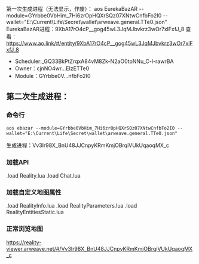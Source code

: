 第一次生成进程（无法显示，作废）：
aos EurekaBazAR --module=GYrbbe0VbHim_7Hi6zrOpHQXrSQz07XNtwCnfbFo2I0 --wallet="E:\Current\Life\Secret\wallet\arweave.general.TTe0.json"
EurekaBazAR进程：9XbA17rO4cP__gog45wL3JqMJbvkrz3wOr7xlFxfJ_8
查看：https://www.ao.link/#/entity/9XbA17rO4cP__gog45wL3JqMJbvkrz3wOr7xlFxfJ_8
- Scheduler:_GQ33BkPtZrqxA84vM8Zk-N2aO0toNNu_C-l-rawrBA
- Owner：cjnNO4wr...EIzETTe0
- Module：GYrbbe0V...nfbFo2I0

## 第二次生成进程：
### 命令行

`aos ebazar --module=GYrbbe0VbHim_7Hi6zrOpHQXrSQz07XNtwCnfbFo2I0 --wallet="E:\Current\Life\Secret\wallet\arweave.general.TTe0.json"`

生成进程：Vv3Ir98X_BnU48JJCnpyKRmKmjOBrqiVUkUqaoqMX_c

### 加载API
.load Reality.lua
.load Chat.lua

### 加载自定义地图属性
.load RealityInfo.lua
.load RealityParameters.lua
.load RealityEntitiesStatic.lua

### 正常浏览地图
https://reality-viewer.arweave.net/#/Vv3Ir98X_BnU48JJCnpyKRmKmjOBrqiVUkUqaoqMX_c 